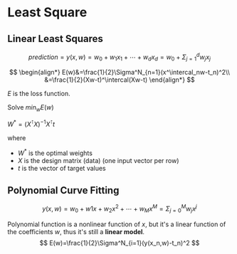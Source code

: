 # Least Square

## Linear Least Squares

$$
prediction=y(x,w)=w_0+w_1x_1+\cdots+w_dx_d=w_0+\Sigma^d_{j=1}w_jx_j
$$


$$
\begin{align*}
E(w)&=\frac{1}{2}\Sigma^N_{n=1}(x^\intercal_nw-t_n)^2\\
&=\frac{1}{2}(Xw-t)^\intercal(Xw-t)
\end{align*}
$$

$E$ is the loss function.

Solve $min_wE(w)$

$W^*=(X^\intercal X)^{-1}X^\intercal t$

where 

- $W^*$ is the optimal weights
- $X$ is the design matrix (data) (one input vector per row)
- $t$ is the vector of target values

## Polynomial Curve Fitting

$$
y(x,w)=w_0+w1x+w_2x^2+\cdots+w_Mx^M=\Sigma^M_{j=0}w_jx^j
$$

Polynomial function is a nonlinear function of $x$, but it's a linear function of the coefficients $w$, thus it's still a **linear model**.
$$
E(w)=\frac{1}{2}\Sigma^N_{i=1}(y(x_n,w)-t_n)^2
$$


























